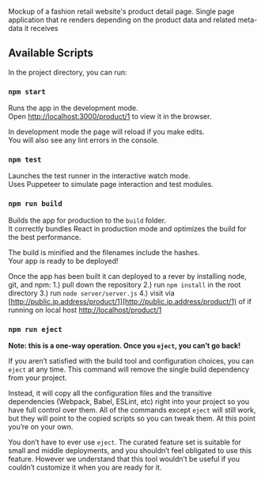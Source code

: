 Mockup of a fashion retail website's product detail page. Single page application that re renders depending on the product data and related meta-data it receives

## Available Scripts

In the project directory, you can run:

### `npm start`

Runs the app in the development mode.<br />
Open [http://localhost:3000/product/1](http://localhost:3000/product/1) to view it in the browser.

In development mode the page will reload if you make edits.<br />
You will also see any lint errors in the console.

### `npm test`

Launches the test runner in the interactive watch mode.<br />
Uses Puppeteer to simulate page interaction and test modules.

### `npm run build`

Builds the app for production to the `build` folder.<br />
It correctly bundles React in production mode and optimizes the build for the best performance.

The build is minified and the filenames include the hashes.<br />
Your app is ready to be deployed!

Once the app has been built it can deployed to a rever by installing node, git, and npm:
1.) pull down the repository
2.) run `npm install` in the root directory
3.) run `node server/server.js`
4.) visit via [http://public.ip.address/product/1](http://public.ip.address/product/1) of if running on local host [http://localhost/product/1](http://localhost/product/1)

### `npm run eject`

**Note: this is a one-way operation. Once you `eject`, you can’t go back!**

If you aren’t satisfied with the build tool and configuration choices, you can `eject` at any time. This command will remove the single build dependency from your project.

Instead, it will copy all the configuration files and the transitive dependencies (Webpack, Babel, ESLint, etc) right into your project so you have full control over them. All of the commands except `eject` will still work, but they will point to the copied scripts so you can tweak them. At this point you’re on your own.

You don’t have to ever use `eject`. The curated feature set is suitable for small and middle deployments, and you shouldn’t feel obligated to use this feature. However we understand that this tool wouldn’t be useful if you couldn’t customize it when you are ready for it.
